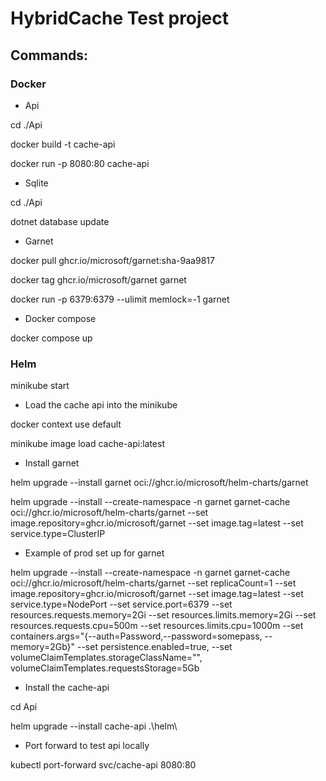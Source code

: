 # HybridCache Test project

## Commands:

### Docker

- Api

cd ./Api

docker build -t cache-api

docker run -p 8080:80 cache-api

- Sqlite

cd ./Api

dotnet database update

- Garnet

docker pull ghcr.io/microsoft/garnet:sha-9aa9817

docker tag ghcr.io/microsoft/garnet garnet

docker run -p 6379:6379 --ulimit memlock=-1 garnet

- Docker compose

docker compose up

### Helm

minikube start

- Load the cache api into the minikube

docker context use default

minikube image load cache-api:latest

- Install garnet

helm upgrade --install garnet oci://ghcr.io/microsoft/helm-charts/garnet

helm upgrade --install --create-namespace -n garnet garnet-cache oci://ghcr.io/microsoft/helm-charts/garnet --set image.repository=ghcr.io/microsoft/garnet --set image.tag=latest --set service.type=ClusterIP

- Example of prod set up for garnet

helm upgrade --install --create-namespace -n garnet garnet-cache oci://ghcr.io/microsoft/helm-charts/garnet --set replicaCount=1 --set image.repository=ghcr.io/microsoft/garnet --set image.tag=latest --set service.type=NodePort --set service.port=6379 --set resources.requests.memory=2Gi --set resources.limits.memory=2Gi --set resources.requests.cpu=500m --set resources.limits.cpu=1000m --set containers.args="{--auth=Password,--password=somepass, --memory=2Gb}" --set persistence.enabled=true, --set volumeClaimTemplates.storageClassName="", volumeClaimTemplates.requestsStorage=5Gb


- Install the cache-api

cd Api

helm upgrade --install cache-api .\helm\


- Port forward to test api locally

kubectl port-forward svc/cache-api 8080:80